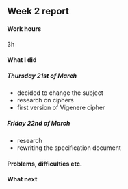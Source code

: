 ## Week 2 report

#### Work hours
3h

#### What I did

##### Thursday 21st of March
- decided to change the subject
- research on ciphers
- first version of Vigenere cipher

##### Friday 22nd of March
- research
- rewriting the specification document


#### Problems, difficulties etc.


#### What next